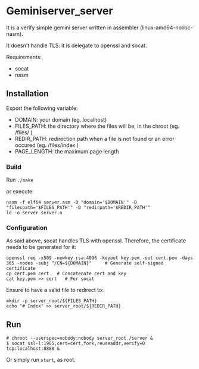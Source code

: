 # Geminiserver_server

It is a verify simple gemini server written in assembler (linux-amd64-nolibc-nasm).

It doesn't handle TLS: it is delegate to openssl and socat.

Requirements:
* socat
* nasm

## Installation

Export the following variable:

* DOMAIN: your domain (eg. localhost)
* FILES_PATH: the directory where the files will be, in the chroot (eg. /files/ )
* REDIR_PATH: redirection path when a file is not found or an error occured (eg. /files/index )
* PAGE_LENGTH: the maximum page length

### Build

Run `./make`

or execute:
```
nasm -f elf64 server.asm -D "domain='$DOMAIN'" -D "filespath='$FILES_PATH'" -D "redirpath='$REDIR_PATH'"
ld -o server server.o
```
### Configuration

As said above, socat handles TLS with openssl. Therefore, the certificate needs to be generated for it:
```
openssl req -x509 -newkey rsa:4096 -keyout key.pem -out cert.pem -days 365 -nodes -subj "/CN=${DOMAIN}"		# Generate self-signed certificate
cp cert.pem cert   # Concatenate cert and key
cat key.pem >> cert   # For socat
```

Ensure to have a valid file to redirect to:
```
mkdir -p server_root/${FILES_PATH}
echo "# Index" >> server_root/${REDIR_PATH}
```

## Run

```
# chroot --userspec=nobody:nobody server_root /server &
$ socat ssl-l:1965,cert=cert,fork,reuseaddr,verify=0 tcp:localhost:8888 &
```

Or simply run `start`, as root.

